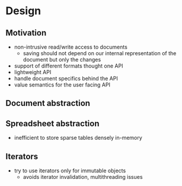 # Design

## Motivation
- non-intrusive read/write access to documents
  - saving should not depend on our internal representation of the document but only the changes
- support of different formats thought one API
- lightweight API
- handle document specifics behind the API
- value semantics for the user facing API

## Document abstraction

## Spreadsheet abstraction
- inefficient to store sparse tables densely in-memory

## Iterators
- try to use iterators only for immutable objects
  - avoids iterator invalidation, multithreading issues
